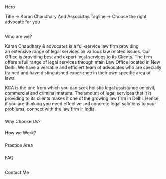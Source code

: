 #

Hero

Title -> Karan Chaudhary And Associates
Tagline -> Choose the right advocate for you

##

Who are we?

Karan Chaudhary & advocates is a full-service law firm providing an extensive range of legal services on various law related issues. Our Office is providing best and expert legal services to its Clients. The firm offers a full range of legal services through main Law Office located in New Delhi.
We have a versatile and efficient team of advocates who are specially trained and have distinguished experience in their own specific area of laws.

KCA is the one from which you can seek holistic legal assistance on civil, commercial and criminal matters. The amount of legal services that it is providing to its clients makes it one of the growing law firm in Delhi. Hence, if you are thinking you need effective and concrete legal solutions to your problems, connect with the law firm in India.

###

Why Choose Us?

####

How we Work?

#####

Practice Area

###

FAQ

##

Contact Me
